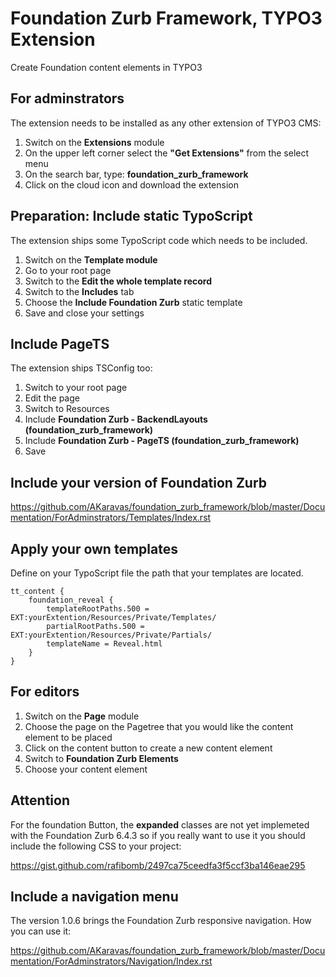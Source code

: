 # Foundation Zurb Framework, TYPO3 Extension

Create Foundation content elements in TYPO3

For adminstrators
------------------
The extension needs to be installed as any other extension of TYPO3 CMS:

1. Switch on the **Extensions** module
2. On the upper left corner select the **"Get Extensions"** from the select menu
3. On the search bar, type: **foundation_zurb_framework**
4. Click on the cloud icon and download the extension

Preparation: Include static TypoScript
----------------------

The extension ships some TypoScript code which needs to be included.

1. Switch on the **Template module**
2. Go to your root page
3. Switch to the **Edit the whole template record**
4. Switch to the **Includes** tab
5. Choose the **Include Foundation Zurb** static template
6. Save and close your settings

Include PageTS
----------------------

The extension ships TSConfig too:

1. Switch to your root page
2. Edit the page
3. Switch to Resources
4. Include **Foundation Zurb - BackendLayouts (foundation_zurb_framework)**
5. Include **Foundation Zurb - PageTS (foundation_zurb_framework)**
6. Save

Include your version of Foundation Zurb
----------------------

https://github.com/AKaravas/foundation_zurb_framework/blob/master/Documentation/ForAdminstrators/Templates/Index.rst

Apply your own templates
----------------------

Define on your TypoScript file the path that your templates are located.

   	tt_content {
      	foundation_reveal {
			templateRootPaths.500 = EXT:yourExtention/Resources/Private/Templates/
			partialRootPaths.500 = EXT:yourExtention/Resources/Private/Partials/
			templateName = Reveal.html
		}
   	}

For editors
------------------

1. Switch on the **Page** module
2. Choose the page on the Pagetree that you would like the content element to be placed
3. Click on the content button to create a new content element
4. Switch to **Foundation Zurb Elements**
5. Choose your content element


Attention
------------------

For the foundation Button, the **expanded** classes are not yet implemeted with the Foundation Zurb 6.4.3 so if you really want to use it you should include the following CSS to your project:

https://gist.github.com/rafibomb/2497ca75ceedfa3f5ccf3ba146eae295


Include a navigation menu
------------------

The version 1.0.6 brings the Foundation Zurb responsive navigation. How you can use it:

https://github.com/AKaravas/foundation_zurb_framework/blob/master/Documentation/ForAdminstrators/Navigation/Index.rst

